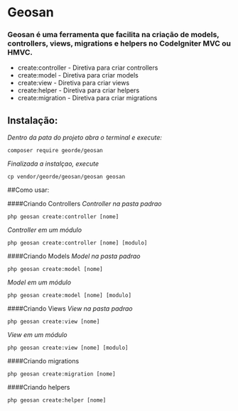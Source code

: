 
# Geosan

### Geosan é uma ferramenta que facilita na criação de models, controllers, views, migrations e helpers no CodeIgniter MVC ou HMVC.

 - create:controller -	Diretiva para criar controllers
 - create:model - Diretiva para criar models 
 - create:view - Diretiva para criar views 
 - create:helper - Diretiva para criar helpers 
 - create:migration - Diretiva para criar migrations 

## Instalação:

*Dentro da pata do projeto abra o terminal e execute:*     
    
    composer require georde/geosan
*Finalizada a instalçao, execute*

    cp vendor/georde/geosan/geosan geosan
        
##Como usar:

####Criando Controllers
*Controller na pasta padrao*

    php geosan create:controller [nome]

*Controller em um módulo*

    php geosan create:controller [nome] [modulo]
    

####Criando Models
*Model na pasta padrao*

    php geosan create:model [nome]

*Model em um módulo*

    php geosan create:model [nome] [modulo]
    

####Criando Views
*View na pasta padrao*

    php geosan create:view [nome]

*View em um módulo*

    php geosan create:view [nome] [modulo]
    

####Criando migrations

    php geosan create:migration [nome]


####Criando helpers

    php geosan create:helper [nome]

